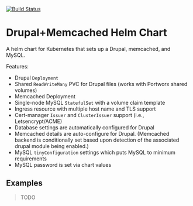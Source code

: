 [![Build Status](https://img.shields.io/github/workflow/status/misterjoshua/drupal-memcached/CI)](https://github.com/misterjoshua/drupal-memcached/actions?query=workflow%3ACI)

# Drupal+Memcached Helm Chart

A helm chart for Kubernetes that sets up a Drupal, memcached, and MySQL.

Features:
* Drupal `Deployment`
* Shared `ReadWriteMany` PVC for Drupal files (works with Portworx shared volumes)
* Memcached Deployment
* Single-node MySQL `StatefulSet` with a volume claim template
* Ingress resource with multiple host name and TLS support
* Cert-manager `Issuer` and `ClusterIssuer` support (i.e., Letsencrypt/ACME)
* Database settings are automatically configured for Drupal
* Memcached details are auto-configure for Drupal. (Memcached backend is conditionally set based upon detection of the associated drupal module being enabled.)
* MySQL `tinyConfiguration` settings which puts MySQL to minimum requirements
* MySQL password is set via chart values

## Examples

> TODO